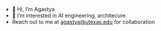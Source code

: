 - 👋 Hi, I’m Agastya
- 👀 I’m interested in AI engineering, architecure.
- Reach out to me at agastya@utexas.edu for collaboration


<!---
agstya/agstya is a ✨ special ✨ repository because its `README.md` (this file) appears on your GitHub profile.
You can click the Preview link to take a look at your changes.
--->
